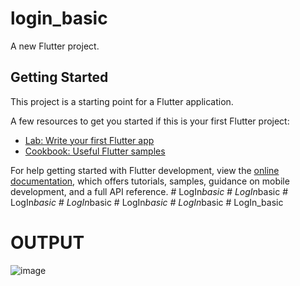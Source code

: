 # login_basic

A new Flutter project.

## Getting Started

This project is a starting point for a Flutter application.

A few resources to get you started if this is your first Flutter project:

- [Lab: Write your first Flutter app](https://docs.flutter.dev/get-started/codelab)
- [Cookbook: Useful Flutter samples](https://docs.flutter.dev/cookbook)

For help getting started with Flutter development, view the
[online documentation](https://docs.flutter.dev/), which offers tutorials,
samples, guidance on mobile development, and a full API reference.
#   L o g I n _ b a s i c 
 
 #   L o g I n _ b a s i c 
 
 #   L o g I n _ b a s i c 
 
 #   L o g I n _ b a s i c 
 
 #   L o g I n _ b a s i c 
 
 #   L o g I n _ b a s i c 
 
 #   L o g I n _ b a s i c 

# OUTPUT

![image](https://github.com/ThadaGit/Login_basic/assets/144540585/94cd7679-d120-4c1e-9ba7-3cd9602eec3d)


 
 
